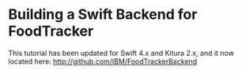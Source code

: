 # Building a Swift Backend for FoodTracker

This tutorial has been updated for Swift 4.x and Kitura 2.x, and it now located here:
    http://github.com/IBM/FoodTrackerBackend


